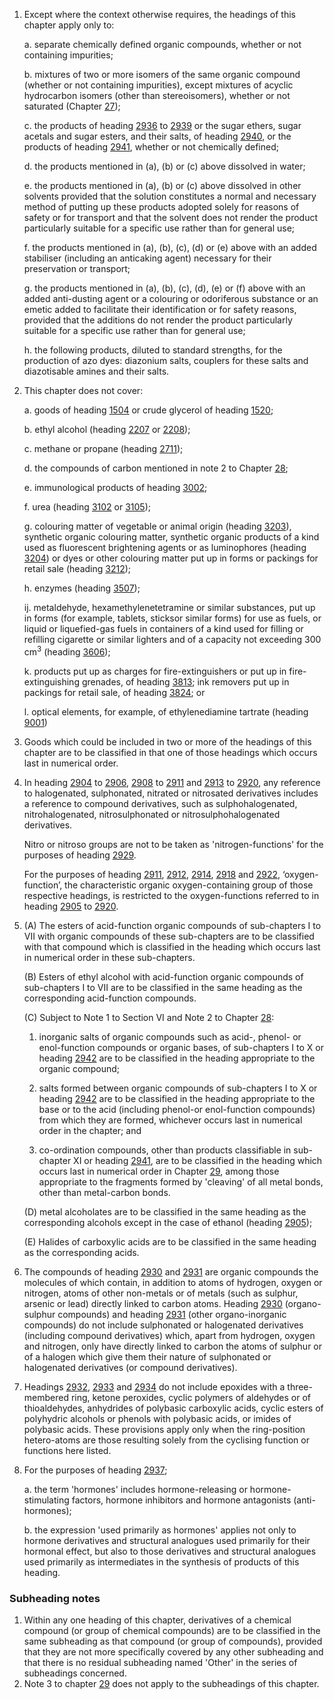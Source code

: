 1. Except where the context otherwise requires, the headings of this chapter apply only to:

    a. separate chemically defined organic compounds, whether or not containing impurities;
    
    b. mixtures of two or more isomers of the same organic compound (whether or not containing impurities), except mixtures of acyclic hydrocarbon isomers (other than stereoisomers), whether or not saturated (Chapter [27](/chapters/27));
    
    c. the products of heading [2936](/headings/2936) to [2939](/headings/2939) or the sugar ethers, sugar acetals and sugar esters, and their salts, of heading [2940](/headings/2940), or the products of heading [2941](/headings/2941), whether or not chemically defined;
    
    d. the products mentioned in (a), (b) or (c) above dissolved in water;
    
    e. the products mentioned in (a), (b) or (c) above dissolved in other solvents provided that the solution constitutes a normal and necessary method of putting up these products adopted solely for reasons of safety or for transport and that the solvent does not render the product particularly suitable for a specific use rather than for general use;
    
    f. the products mentioned in (a), (b), (c), (d) or (e) above with an added stabiliser (including an anticaking agent) necessary for their preservation or transport;
    
    g. the products mentioned in (a), (b), (c), (d), (e) or (f) above with an added anti-dusting agent or a colouring or odoriferous substance or an emetic added to facilitate their identification or for safety reasons, provided that the additions do not render the product particularly suitable for a specific use rather than for general use;
    
    h. the following products, diluted to standard strengths, for the production of azo dyes: diazonium salts, couplers for these salts and diazotisable amines and their salts.

2. This chapter does not cover:

    a. goods of heading [1504](/headings/1504) or crude glycerol of heading [1520](/headings/1520);
    
    b. ethyl alcohol (heading [2207](/headings/2207) or [2208](/headings/2208));
    
    c. methane or propane (heading [2711](/headings/2711));
    
    d. the compounds of carbon mentioned in note 2 to Chapter [28](/chapters/28);
    
    e. immunological products of heading [3002](/headings/3002);
    
    f. urea (heading [3102](/headings/3102) or [3105](/headings/3105));
    
    g. colouring matter of vegetable or animal origin (heading [3203](/headings/3203)), synthetic organic colouring matter, synthetic organic products of a kind used as fluorescent brightening agents or as luminophores (heading [3204](/headings/3204)) or dyes or other colouring matter put up in forms or packings for retail sale (heading [3212](/headings/3212));
    
    h. enzymes (heading [3507](/headings/3507));
    
    ij. metaldehyde, hexamethylenetetramine or similar substances, put up in forms (for example, tablets, sticksor similar forms) for use as fuels, or liquid or liquefied-gas fuels in containers of a kind used for filling or refilling cigarette or similar lighters and of a capacity not exceeding 300 cm<sup>3</sup> (heading [3606](/headings/3606));
    
    k. products put up as charges for fire-extinguishers or put up in fire-extinguishing grenades, of heading [3813](/headings/3813); ink removers put up in packings for retail sale, of heading [3824](/headings/3824); or
    
    l. optical elements, for example, of ethylenediamine tartrate (heading [9001](/headings/9001))

3. Goods which could be included in two or more of the headings of this chapter are to be classified in that one of those headings which occurs last in numerical order.

4. In heading [2904](/headings/2904) to [2906](/headings/2906), [2908](/headings/2908) to [2911](/headings/2911) and [2913](/headings/2913) to [2920](/headings/2920), any reference to halogenated, sulphonated, nitrated or nitrosated derivatives includes a reference to compound derivatives, such as sulphohalogenated, nitrohalogenated, nitrosulphonated or nitrosulphohalogenated derivatives.

    Nitro or nitroso groups are not to be taken as 'nitrogen-functions' for the purposes of heading [2929](/headings/2929).
    
    For the purposes of heading [2911](/headings/2911), [2912](/headings/2912), [2914](/headings/2914), [2918](/headings/2918) and [2922](/headings/2922), ‘oxygen-function’, the characteristic organic oxygen-containing group of those respective headings, is restricted to the oxygen-functions referred to in heading [2905](/headings/2905) to [2920](/headings/2920).

5. (A) The esters of acid-function organic compounds of sub-chapters I to VII with organic compounds of these sub-chapters are to be classified with that compound which is classified in the heading which occurs last in numerical order in these sub-chapters.

    (B) Esters of ethyl alcohol with acid-function organic compounds of sub-chapters I to VII are to be classified in the same heading as the corresponding acid-function compounds.
    
    (C) Subject to Note 1 to Section VI and Note 2 to Chapter [28](/chapters/28):
    
    1. inorganic salts of organic compounds such as acid-, phenol- or enol-function compounds or organic bases, of sub-chapters I to X or heading [2942](/headings/2942) are to be classified in the heading appropriate to the organic compound;
    
    2. salts formed between organic compounds of sub-chapters I to X or heading [2942](/headings/2942) are to be classified in the heading appropriate to the base or to the acid (including phenol-or enol-function compounds) from which they are formed, whichever occurs last in numerical order in the chapter; and
    
    3. co-ordination compounds, other than products classifiable in sub-chapter XI or heading [2941](/headings/2941), are to be classified in the heading which occurs last in numerical order in Chapter [29](/chapters/29), among those appropriate to the fragments formed by 'cleaving' of all metal bonds, other than metal-carbon bonds.
    
    (D) metal alcoholates are to be classified in the same heading as the corresponding alcohols except in the case of ethanol (heading [2905](/headings/2905));
    
    (E) Halides of carboxylic acids are to be classified in the same heading as the corresponding acids.

6. The compounds of heading [2930](/headings/2930) and [2931](/headings/2931) are organic compounds the molecules of which contain, in addition to atoms of hydrogen, oxygen or nitrogen, atoms of other non-metals or of metals (such as sulphur, arsenic or lead) directly linked to carbon atoms. Heading [2930](/headings/2930) (organo-sulphur compounds) and heading [2931](/headings/2931) (other organo-inorganic compounds) do not include sulphonated or halogenated derivatives (including compound derivatives) which, apart from
hydrogen, oxygen and nitrogen, only have directly linked to carbon the atoms of sulphur or of a halogen which give them their nature of sulphonated or halogenated derivatives (or compound derivatives).

7. Headings [2932](/headings/2932), [2933](/headings/2933) and [2934](/headings/2934) do not include epoxides with a three-membered ring, ketone peroxides, cyclic polymers of aldehydes or of thioaldehydes, anhydrides of polybasic carboxylic acids, cyclic esters of polyhydric alcohols or phenols with polybasic acids, or imides of polybasic acids. These provisions apply only when the ring-position hetero-atoms are those resulting solely from the cyclising function or functions here listed.

8. For the purposes of heading [2937](/headings/2937);

    a. the term 'hormones' includes hormone-releasing or hormone-stimulating factors, hormone inhibitors and hormone antagonists (anti-hormones);
    
    b. the expression 'used primarily as hormones' applies not only to hormone derivatives and structural analogues used primarily for their hormonal effect, but also to those derivatives and structural analogues used primarily as intermediates in the synthesis of products of this heading.

### Subheading notes
1. Within any one heading of this chapter, derivatives of a chemical compound (or group of chemical compounds) are to be classified in the same subheading as that compound (or group of compounds), provided that they are not more specifically covered by any other subheading and that there is no residual subheading
named 'Other' in the series of subheadings concerned.
2. Note 3 to chapter [29](/chapters/29) does not apply to the subheadings of this chapter.
